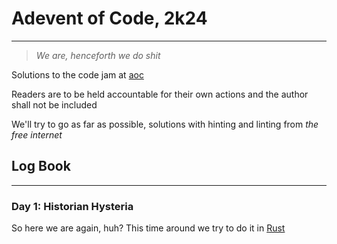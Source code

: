 # Adevent of Code, 2k24

---

> _We are, henceforth we do shit_

Solutions to the code jam at [aoc](https://www.adventofcode.com/2024) 

Readers are to be held accountable for their own actions and the author shall not be included

We'll try to go as far as possible, solutions with hinting and linting from _the free internet_

## Log Book

---

### Day 1: Historian Hysteria 

So here we are again, huh? This time around we try to do it in [Rust](https://rust-lang.org)   
